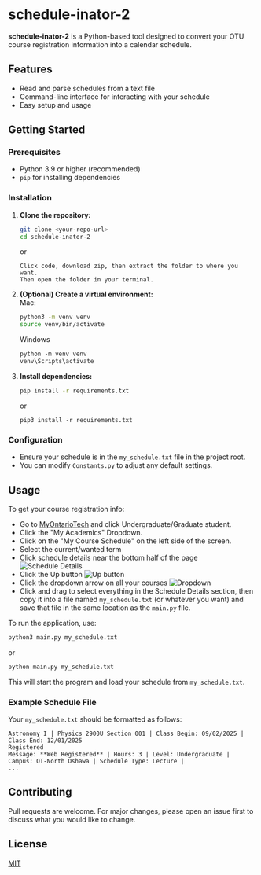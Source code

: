 # schedule-inator-2

**schedule-inator-2** is a Python-based tool designed to convert your OTU course registration information into a calendar schedule.

## Features

- Read and parse schedules from a text file
- Command-line interface for interacting with your schedule
- Easy setup and usage

## Getting Started

### Prerequisites

- Python 3.9 or higher (recommended)
- `pip` for installing dependencies

### Installation

1. **Clone the repository:**
   ```sh
   git clone <your-repo-url>
   cd schedule-inator-2
   ```
   or
   ```
   Click code, download zip, then extract the folder to where you want.
   Then open the folder in your terminal.
   ```

2. **(Optional) Create a virtual environment:**  
    Mac:
   ```sh
   python3 -m venv venv
   source venv/bin/activate
   ```
    Windows
    ```ps
    python -m venv venv
    venv\Scripts\activate
    ```

3. **Install dependencies:**
   ```sh
   pip install -r requirements.txt
   ```
   or
   ```
   pip3 install -r requirements.txt
   ```

### Configuration

- Ensure your schedule is in the `my_schedule.txt` file in the project root.
- You can modify `Constants.py` to adjust any default settings.

## Usage
To get your course registration info:

- Go to [MyOntarioTech](https://my.ontariotechu.ca/) and click Undergraduate/Graduate student.  
- Click the "My Academics" Dropdown.
- Click on the "My Course Schedule" on the left side of the screen.
- Select the current/wanted term
- Click schedule details near the bottom half of the page
  ![Schedule Details](https://github.com/user-attachments/assets/e55472a4-cc75-4eeb-b862-3540e6f1840b)
- Click the Up button
  ![Up button](https://github.com/user-attachments/assets/241a9899-dd6b-41ab-b157-f0cecf5b3516)
- Click the dropdown arrow on all your courses
  ![Dropdown](https://github.com/user-attachments/assets/ea513273-d2a6-4f71-8308-94b5f89c9424)
- Click and drag to select everything in the Schedule Details section, then copy it into a file named `my_schedule.txt` (or whatever you want) and save that file in the same location as the `main.py` file.


To run the application, use:

```sh
python3 main.py my_schedule.txt
```
or
```sh
python main.py my_schedule.txt
```

This will start the program and load your schedule from `my_schedule.txt`.

### Example Schedule File

Your `my_schedule.txt` should be formatted as follows:

```
Astronomy I | Physics 2900U Section 001 | Class Begin: 09/02/2025 | Class End: 12/01/2025
Registered
Message: **Web Registered** | Hours: 3 | Level: Undergraduate | Campus: OT-North Oshawa | Schedule Type: Lecture | 
...
```

## Contributing

Pull requests are welcome. For major changes, please open an issue first to discuss what you would like to change.

## License

[MIT](LICENSE)

